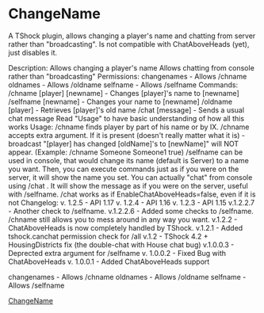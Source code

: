 ChangeName
==========

A TShock plugin, allows changing a player's name and chatting from server rather than "broadcasting". Is not compatible with ChatAboveHeads (yet), just disables it.

Description:
Allows changing a player's name
Allows chatting from console rather than "broadcasting"
Permissions:
changenames - Allows /chname
oldnames - Allows /oldname
selfname - Allows /selfname
Commands:
/chname [player] [newname] - Changes [player]'s name to [newname]
/selfname [newname] - Changes your name to [newname]
/oldname [player] - Retrieves [player]'s old name
/chat [message] - Sends a usual chat message
Read "Usage" to have basic understanding of how all this works
Usage:
/chname finds player by part of his name or by IX.
/chname accepts extra argument. If it is present (doesn't really matter what it is) - broadcast "[player] has changed [oldName]'s to [newName]" will NOT appear. (Example: /chname Someone Someone1 true)
/selfname can be used in console, that would change its name (default is Server) to a name you want. Then, you can execute commands just as if you were on the server, it will show the name you set.
You can actually "chat" from console using /chat . It will show the message as if you were on the server, useful with /selfname.
/chat works as if EnableChatAboveHeads=false, even if it is not
Changelog:
v. 1.2.5 - API 1.17
v. 1.2.4 - API 1.16
v. 1.2.3 - API 1.15
v.1.2.2.7 - Another check to /selfname.
v.1.2.2.6 - Added some checks to /selfname. /chname still allows you to mess around in any way you want.
v.1.2.2 - ChatAboveHeads is now completely handled by TShock.
v.1.2.1 - Added tshock.canchat permission check for /all
v.1.2 - TShock 4.2 + HousingDistricts fix (the double-chat with House chat bug)
v.1.0.0.3 - Deprected extra argument for /selfname
v. 1.0.0.2 - Fixed Bug with ChatAboveHeads
v. 1.0.0.1 - Added ChatAboveHeads support

changenames - Allows /chname
oldnames - Allows /oldname
selfname - Allows /selfname

[ChangeName](https://tshock.co/xf/index.php?resources/changename.85/)
